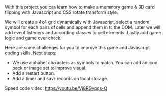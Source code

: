 With this project you can learn how to make a memmory game & 3D card flipping with Javascript and CSS rotate transform style.

We will create a 4x4 grid dynamically with Javascript, select a random symbol for each pairs of cells and append them in to the DOM.
Later we will add event listeners and according classes to cell elements.
Lastly add game logic and game over check.

Here are some challenges for you to improve this game and Javascript coding skills.
Next steps;
- We use alphabet characters as symbols to match. You can add an icon pack or image set to improve visual.
- Add a restart button. 
- Add a timer and save records on local storage.


Speed code video: 
https://youtu.be/Vj8RGyqqs-Q
